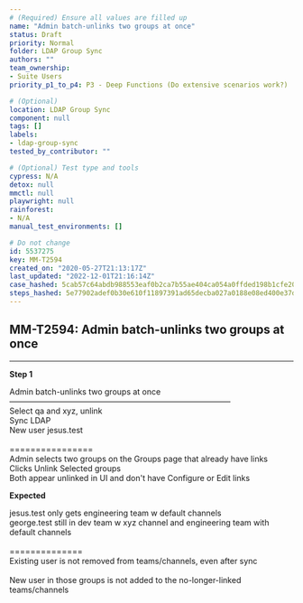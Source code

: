 ```yaml
---
# (Required) Ensure all values are filled up
name: "Admin batch-unlinks two groups at once"
status: Draft
priority: Normal
folder: LDAP Group Sync
authors: ""
team_ownership:
- Suite Users
priority_p1_to_p4: P3 - Deep Functions (Do extensive scenarios work?)

# (Optional)
location: LDAP Group Sync
component: null
tags: []
labels:
- ldap-group-sync
tested_by_contributor: ""

# (Optional) Test type and tools
cypress: N/A
detox: null
mmctl: null
playwright: null
rainforest:
- N/A
manual_test_environments: []

# Do not change
id: 5537275
key: MM-T2594
created_on: "2020-05-27T21:13:17Z"
last_updated: "2022-12-01T21:16:14Z"
case_hashed: 5cab57c64abdb988553eaf0b2ca7b55ae404ca054a0ffded198b1cfe20234d9a8dd5ac3164fbc525b85582105e01f0e6
steps_hashed: 5e77902adef0b30e610f11897391ad65decba027a0188e08ed400e37ddd02bcca72c1e2a24a9c7ae7a5bc4cdc1a77f64
---
```


<!-- (Auto-generated) Based on frontmatter's "key" and "name" -->

## MM-T2594: Admin batch-unlinks two groups at once

---

**Step 1**

Admin batch-unlinks two groups at once\
————————————————————————————\
Select qa and xyz, unlink\
Sync LDAP\
New user jesus.test\
\
\================\
Admin selects two groups on the Groups page that already have links\
Clicks Unlink Selected groups\
Both appear unlinked in UI and don't have Configure or Edit links

**Expected**

jesus.test only gets engineering team w default channels\
george.test still in dev team w xyz channel and engineering team with default channels\
\
\==============\
Existing user is not removed from teams/channels, even after sync\
\
New user in those groups is not added to the no-longer-linked teams/channels
